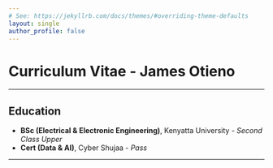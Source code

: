 ```yaml
---
# See: https://jekyllrb.com/docs/themes/#overriding-theme-defaults
layout: single
author_profile: false 
---
```


#  Curriculum Vitae - James Otieno

---

## Education 
- **BSc (Electrical & Electronic Engineering)**, Kenyatta University - *Second Class Upper*
- **Cert (Data & AI)**, Cyber Shujaa - *Pass*
  
----
